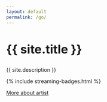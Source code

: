 ```yaml
---
layout: default
permalink: /go/
---
```


<section class="section links-page">
  <h1 style="font-size:2rem;">{{ site.title }}</h1>
  <p class="tag">{{ site.description }}</p>
  
  {% include streaming-badges.html %}
  
  <div class="more-info">
    <a href="{{ '/' | relative_url }}">More about artist</a>
  </div>
</section>
